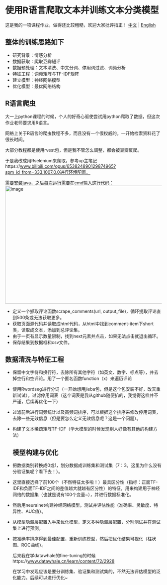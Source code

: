 # 使用R语言爬取文本并训练文本分类模型


这是我的一项课程作业，做得还比较粗糙，欢迎大家批评指正！
[中文](README.zh-CN.md) | [English](README.md)


## 整体的训练思路如下
  
- 研究背景：情感分析
- 数据获取：爬取豆瓣短评
- 数据预处理：文本清洗、中文分词、停用词过滤、词频分析
- 特征工程：词频矩阵与TF-IDF矩阵
- 建立模型：神经网络模型
- 优化模型：最优网络结构

## R语言爬虫
  大一上python课程的时候，个人的好奇心驱使尝试用python爬取了数据，但这次作业老师要求用R语言。

  
  网络上关于R语言的爬虫教程不多，而且没有一个很权威的。一开始检索资料花了很长时间。
  
  
  大部分教程都是使用rvest包，但是我不管怎么调整，都会被豆瓣反爬。
  
  
  于是我改成用Rselenium来爬取，参考up主笔记https://www.bilibili.com/opus/653824890129874965?spm_id_from=333.1007.0.0进行环境配置。

  
  需要安装java，之后每次运行需要在cmd输入这行代码：
<img width="1475" height="379" alt="image" src="https://github.com/user-attachments/assets/ab4e32ba-f458-4ed8-bf51-060faa8410ff" />


- 定义一个抓取评论函数scrape_comments(url, output_file)，循环提取评论直到500条或无法获取更多。
- 获取页面源代码并读取成html代码，从html中找到comment-item下short类，读取成文本，添加到总评论集。
- 由于一页有显示数量限制，找到next元素并点击，如果无法点击就退出循环。
- 保存结果到数据框和csv文件。

## 数据清洗与特征工程

- 保留中文字符和换行符，去除所有其他字符（如英文、数字、标点等），并去掉空行和空评论。用了一个匿名函数function（x）来遍历评论
- 使用Rwordseg进行分词（一开始想用jieba包，但是这个包安装不好，改天重新试试），过滤停用词表（这个词表是我从github随便扒的，我觉得这样并不严谨，后续再优化一下）
- 过滤前后进行词频统计以及高频词排序，可以根据这个排序来修改停用词表，去除一些无效信息（但是要怎么定义无效信息呢？这是一个问题）。
- 构建了文本稀疏矩阵TF-IDF（学大模型的时候发现别人好像有其他的构建方法）

  
  ## 模型构建与优化
  
- 把数据类别转换成0或1，划分数据成训练集和测试集（7：3，这里为什么没有分验证集呢？看下去！）。
- 这里直接选择了前100个（不然特征太多啦！）最具区分性（指标：正面TF-IDF和负面TF-IDF之间的差值越大就越有区分性）的特征，用来构建用于神经网络的数据集（也就是说有100个变量~），并进行数据标准化。
- 然后用neuralnet构建神经网络模型。测试并评估性能（准确率、灵敏度、特异性、AUC值）。
- 从模型隐藏层配置入手来优化模型，定义多种隐藏层配置，分别测试并在测试集上进行预测。
- 按准确率排序得到最佳配置，重新训练模型，然后把优化结果可视化（柱状图、ROC曲线）。


  后来我在学datawhale的fine-tuning的时候https://www.datawhale.cn/learn/content/72/2928


  在学习中发现应该是要分训练集、验证集和测试集的，不然无法评估模型的泛化能力。后续可以进行优化~

